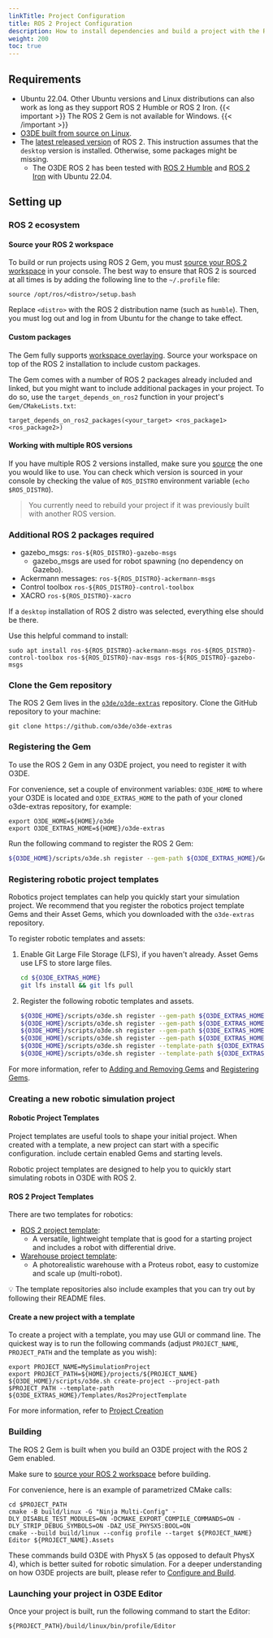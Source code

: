 ```yaml
---
linkTitle: Project Configuration
title: ROS 2 Project Configuration
description: How to install dependencies and build a project with the ROS 2 Gem in Open 3D Engine (O3DE).
weight: 200
toc: true
---
```


## Requirements

* Ubuntu 22.04. Other Ubuntu versions and Linux distributions can also work as long as they support ROS 2 Humble or ROS 2 Iron.
  {{< important >}}
  The ROS 2 Gem is not available for Windows.
  {{< /important >}}
* [O3DE built from source on Linux](/docs/welcome-guide/setup/setup-from-github/building-linux).
* The [latest released version](https://docs.ros.org/en/rolling/Releases.html#list-of-distributions ) of ROS 2. This instruction assumes that the `desktop` version is installed. Otherwise, some packages might be missing. 
  * The O3DE ROS 2 has been tested with [ROS 2 Humble](https://docs.ros.org/en/humble/Installation.html) and [ROS 2 Iron](https://docs.ros.org/en/iron/Installation.html) with Ubuntu 22.04.

## Setting up

### ROS 2 ecosystem

#### Source your ROS 2 workspace

To build or run projects using ROS 2 Gem, you must [source your ROS 2 workspace](https://docs.ros.org/en/humble/Tutorials/Beginner-CLI-Tools/Configuring-ROS2-Environment.html) in your console. The best way to ensure that ROS 2 is sourced at all times is by adding the following line to the `~/.profile` file:
```
source /opt/ros/<distro>/setup.bash
```
Replace `<distro>` with the ROS 2 distribution name (such as `humble`).
Then, you must log out and log in from Ubuntu for the change to take effect.

#### Custom packages

The Gem fully supports [workspace overlaying](https://docs.ros.org/en/humble/Tutorials/Beginner-Client-Libraries/Creating-A-Workspace/Creating-A-Workspace.html#source-the-overlay).
Source your workspace on top of the ROS 2 installation to include custom packages.

The Gem comes with a number of ROS 2 packages already included and linked, but you might want to include additional packages in your project.
To do so, use the `target_depends_on_ros2` function in your project's `Gem/CMakeLists.txt`:

```
target_depends_on_ros2_packages(<your_target> <ros_package1> <ros_package2>)
```

#### Working with multiple ROS versions

If you have multiple ROS 2 versions installed, make sure you [source](https://docs.ros.org/en/humble/Tutorials/Workspace/Creating-A-Workspace.html#source-the-overlay) the one you would like to use. You can check which version is sourced in your console by checking the value of `ROS_DISTRO` environment variable (`echo $ROS_DISTRO`).

> You currently need to rebuild your project if it was previously built with another ROS version.

### Additional ROS 2 packages required

* gazebo_msgs: `ros-${ROS_DISTRO}-gazebo-msgs`
    * gazebo_msgs are used for robot spawning (no dependency on Gazebo).
* Ackermann messages: `ros-${ROS_DISTRO}-ackermann-msgs`
* Control toolbox `ros-${ROS_DISTRO}-control-toolbox`
* XACRO `ros-${ROS_DISTRO}-xacro`

If a `desktop` installation of ROS 2 distro was selected, everything else should be there.

Use this helpful command to install:

```
sudo apt install ros-${ROS_DISTRO}-ackermann-msgs ros-${ROS_DISTRO}-control-toolbox ros-${ROS_DISTRO}-nav-msgs ros-${ROS_DISTRO}-gazebo-msgs
```

### Clone the Gem repository

The ROS 2 Gem lives in the [`o3de/o3de-extras`](https://github.com/o3de/o3de-extras) repository. Clone the GitHub repository to your machine:

```
git clone https://github.com/o3de/o3de-extras
```

### Registering the Gem

To use the ROS 2 Gem in any O3DE project, you need to register it with O3DE.

For convenience, set a couple of environment variables: `O3DE_HOME` to where your O3DE is located and `O3DE_EXTRAS_HOME`
to the path of your cloned o3de-extras repository, for example:

```shell
export O3DE_HOME=${HOME}/o3de
export O3DE_EXTRAS_HOME=${HOME}/o3de-extras
```

Run the following command to register the ROS 2 Gem:
```bash
${O3DE_HOME}/scripts/o3de.sh register --gem-path ${O3DE_EXTRAS_HOME}/Gems/ROS2
```

### Registering robotic project templates

Robotics project templates can help you quickly start your simulation project. We recommend that you register the robotics project template Gems and their Asset Gems, which you downloaded with the `o3de-extras` repository.

To register robotic templates and assets:
1. Enable Git Large File Storage (LFS), if you haven't already.  Asset Gems use LFS to store large files.
    ```bash
    cd ${O3DE_EXTRAS_HOME}
    git lfs install && git lfs pull
    ```
2. Register the following robotic templates and assets.
    ```bash
    ${O3DE_HOME}/scripts/o3de.sh register --gem-path ${O3DE_EXTRAS_HOME}/Gems/ProteusRobot
    ${O3DE_HOME}/scripts/o3de.sh register --gem-path ${O3DE_EXTRAS_HOME}/Gems/RosRobotSample
    ${O3DE_HOME}/scripts/o3de.sh register --gem-path ${O3DE_EXTRAS_HOME}/Gems/WarehouseAssets
    ${O3DE_HOME}/scripts/o3de.sh register --gem-path ${O3DE_EXTRAS_HOME}/Gems/WarehouseSample
    ${O3DE_HOME}/scripts/o3de.sh register --template-path ${O3DE_EXTRAS_HOME}/Templates/Ros2FleetRobotTemplate
    ${O3DE_HOME}/scripts/o3de.sh register --template-path ${O3DE_EXTRAS_HOME}/Templates/Ros2ProjectTemplate
    ```
   
For more information, refer to [Adding and Removing Gems](/docs/user-guide/project-config/add-remove-gems/) and [Registering Gems](/docs/user-guide/project-config/register-gems/).

### Creating a new robotic simulation project 

#### Robotic Project Templates

Project templates are useful tools to shape your initial project.
When created with a template, a new project can start with a specific configuration. include certain enabled Gems and starting levels.

Robotic project templates are designed to help you to quickly start simulating robots in O3DE with ROS 2.

#### ROS 2 Project Templates

There are two templates for robotics:
- [ROS 2 project template](https://github.com/o3de/o3de-extras/tree/development/Templates/Ros2ProjectTemplate):
  - A versatile, lightweight template that is good for a starting project and includes a robot with differential drive.
- [Warehouse project template](https://github.com/o3de/o3de-extras/tree/development/Templates/Ros2FleetRobotTemplate):
  - A photorealistic warehouse with a Proteus robot, easy to customize and scale up (multi-robot).

:bulb: The template repositories also include examples that you can try out by following their README files.

#### Create a new project with a template

To create a project with a template, you may use GUI or command line.
The quickest way is to run the following commands (adjust `PROJECT_NAME`, `PROJECT_PATH` and the template as you wish):

```shell
export PROJECT_NAME=MySimulationProject
export PROJECT_PATH=${HOME}/projects/${PROJECT_NAME}
${O3DE_HOME}/scripts/o3de.sh create-project --project-path $PROJECT_PATH --template-path ${O3DE_EXTRAS_HOME}/Templates/Ros2ProjectTemplate 
```

For more information, refer to [Project Creation](/docs/welcome-guide/create/)

### Building

The ROS 2 Gem is built when you build an O3DE project with the ROS 2 Gem enabled. 

Make sure to [source your ROS 2 workspace](#source-your-ros-2-workspace) before building.

For convenience, here is an example of parametrized CMake calls:

```shell
cd $PROJECT_PATH
cmake -B build/linux -G "Ninja Multi-Config" -DLY_DISABLE_TEST_MODULES=ON -DCMAKE_EXPORT_COMPILE_COMMANDS=ON -DLY_STRIP_DEBUG_SYMBOLS=ON -DAZ_USE_PHYSX5:BOOL=ON 
cmake --build build/linux --config profile --target ${PROJECT_NAME} Editor ${PROJECT_NAME}.Assets 
```

These commands build O3DE with PhysX 5 (as opposed to default PhysX 4), which is better suited for robotic simulation.
For a deeper understanding on how O3DE projects are built, please refer to [Configure and Build](/docs/user-guide/build/configure-and-build).

### Launching your project in O3DE Editor

Once your project is built, run the following command to start the Editor:

```shell
${PROJECT_PATH}/build/linux/bin/profile/Editor
```